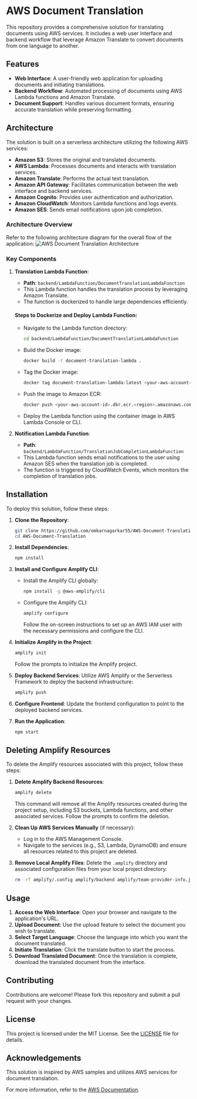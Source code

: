 # AWS Document Translation

This repository provides a comprehensive solution for translating documents using AWS services. It includes a web user interface and backend workflow that leverage Amazon Translate to convert documents from one language to another.

## Features

- **Web Interface**: A user-friendly web application for uploading documents and initiating translations.
- **Backend Workflow**: Automated processing of documents using AWS Lambda functions and Amazon Translate.
- **Document Support**: Handles various document formats, ensuring accurate translation while preserving formatting.

## Architecture

The solution is built on a serverless architecture utilizing the following AWS services:

- **Amazon S3**: Stores the original and translated documents.
- **AWS Lambda**: Processes documents and interacts with translation services.
- **Amazon Translate**: Performs the actual text translation.
- **Amazon API Gateway**: Facilitates communication between the web interface and backend services.
- **Amazon Cognito**: Provides user authentication and authorization.
- **Amazon CloudWatch**: Monitors Lambda functions and logs events.
- **Amazon SES**: Sends email notifications upon job completion.

### Architecture Overview

Refer to the following architecture diagram for the overall flow of the application:
![AWS Document Translation Architecture](path-to-your-diagram/AWS-Translate-Diagram.png)

### Key Components

1. **Translation Lambda Function**:
   - **Path**: `backend/LambdaFunction/DocumentTranslationLambdaFunction`
   - This Lambda function handles the translation process by leveraging Amazon Translate.
   - The function is dockerized to handle large dependencies efficiently.

   #### Steps to Dockerize and Deploy Lambda Function:
   - Navigate to the Lambda function directory:
     ```bash
     cd backend/LambdaFunction/DocumentTranslationLambdaFunction
     ```
   - Build the Docker image:
     ```bash
     docker build -t document-translation-lambda .
     ```
   - Tag the Docker image:
     ```bash
     docker tag document-translation-lambda:latest <your-aws-account-id>.dkr.ecr.<region>.amazonaws.com/document-translation-lambda:latest
     ```
   - Push the image to Amazon ECR:
     ```bash
     docker push <your-aws-account-id>.dkr.ecr.<region>.amazonaws.com/document-translation-lambda:latest
     ```
   - Deploy the Lambda function using the container image in AWS Lambda Console or CLI.

2. **Notification Lambda Function**:
   - **Path**: `backend/LambdaFunction/TranslationJobCompletionLambdaFunction`
   - This Lambda function sends email notifications to the user using Amazon SES when the translation job is completed.
   - The function is triggered by CloudWatch Events, which monitors the completion of translation jobs.

## Installation

To deploy this solution, follow these steps:

1. **Clone the Repository**:
   ```bash
   git clone https://github.com/omkarnagarkar55/AWS-Document-Translation.git
   cd AWS-Document-Translation
   ```

2. **Install Dependencies**:
   ```bash
   npm install
   ```

3. **Install and Configure Amplify CLI**:
   - Install the Amplify CLI globally:
     ```bash
     npm install -g @aws-amplify/cli
     ```
   - Configure the Amplify CLI:
     ```bash
     amplify configure
     ```
     Follow the on-screen instructions to set up an AWS IAM user with the necessary permissions and configure the CLI.

4. **Initialize Amplify in the Project**:
   ```bash
   amplify init
   ```
   Follow the prompts to initialize the Amplify project.

5. **Deploy Backend Services**:
   Utilize AWS Amplify or the Serverless Framework to deploy the backend infrastructure:
   ```bash
   amplify push
   ```

6. **Configure Frontend**:
   Update the frontend configuration to point to the deployed backend services.

7. **Run the Application**:
   ```bash
   npm start
   ```

## Deleting Amplify Resources

To delete the Amplify resources associated with this project, follow these steps:

1. **Delete Amplify Backend Resources**:
   ```bash
   amplify delete
   ```
   This command will remove all the Amplify resources created during the project setup, including S3 buckets, Lambda functions, and other associated services. Follow the prompts to confirm the deletion.

2. **Clean Up AWS Services Manually** (if necessary):
   - Log in to the AWS Management Console.
   - Navigate to the services (e.g., S3, Lambda, DynamoDB) and ensure all resources related to this project are deleted.

3. **Remove Local Amplify Files**:
   Delete the `.amplify` directory and associated configuration files from your local project directory:
   ```bash
   rm -rf amplify/.config amplify/backend amplify/team-provider-info.json
   ```

## Usage

1. **Access the Web Interface**: Open your browser and navigate to the application's URL.
2. **Upload Document**: Use the upload feature to select the document you wish to translate.
3. **Select Target Language**: Choose the language into which you want the document translated.
4. **Initiate Translation**: Click the translate button to start the process.
5. **Download Translated Document**: Once the translation is complete, download the translated document from the interface.

## Contributing

Contributions are welcome! Please fork this repository and submit a pull request with your changes.

## License

This project is licensed under the MIT License. See the [LICENSE](LICENSE) file for details.

## Acknowledgements

This solution is inspired by AWS samples and utilizes AWS services for document translation.

For more information, refer to the [AWS Documentation](https://aws.amazon.com/documentation/).
